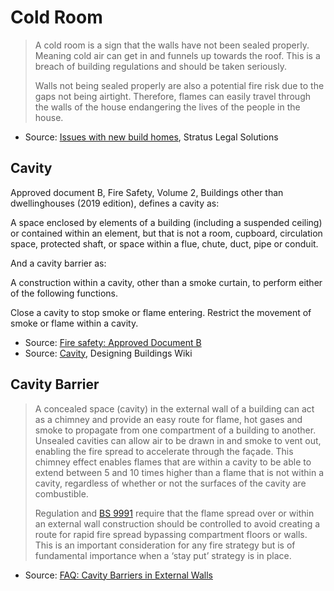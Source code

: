 # Cold Room

>A cold room is a sign that the walls have not been sealed properly. Meaning cold air can get in and funnels up towards the roof. This is a breach of building regulations and should be taken seriously.
>
>Walls not being sealed properly are also a potential fire risk due to the gaps not being airtight. Therefore, flames can easily travel through the walls of the house endangering the lives of the people in the house.

* Source: [Issues with new build homes](https://stratuslegalsolutions.co.uk/new-build/), Stratus Legal Solutions

## Cavity

Approved document B, Fire Safety, Volume 2, Buildings other than dwellinghouses (2019 edition), defines a cavity as:

A space enclosed by elements of a building (including a suspended ceiling) or contained within an element, but that is not a room, cupboard, circulation space, protected shaft, or space within a flue, chute, duct, pipe or conduit.

And a cavity barrier as:

A construction within a cavity, other than a smoke curtain, to perform either of the following functions.

Close a cavity to stop smoke or flame entering.
Restrict the movement of smoke or flame within a cavity.

* Source: [Fire safety: Approved Document B](https://www.gov.uk/government/publications/fire-safety-approved-document-b)
* Source: [Cavity](https://www.designingbuildings.co.uk/wiki/Cavity), Designing Buildings Wiki

## Cavity Barrier

> A concealed space (cavity) in the external wall of a building can act as a chimney and provide an easy route for flame, hot gases and smoke to propagate from one compartment of a building to another. Unsealed cavities can allow air to be drawn in and smoke to vent out, enabling the fire spread to accelerate through the façade. This chimney effect enables flames that are within a cavity to be able to extend between 5 and 10 times higher than a flame that is not within a cavity, regardless of whether or not the surfaces of the cavity are combustible.
>
> Regulation and [BS 9991](https://www.designingbuildings.co.uk/wiki/BS_9991:2015_Fire_safety_in_the_design,_management_and_use_of_residential_buildings._Code_of_practice) require that the flame spread over or within an external wall construction should be controlled to avoid creating a route for rapid fire spread bypassing compartment floors or walls. This is an important consideration for any fire strategy but is of fundamental importance when a ‘stay put’ strategy is in place.

* Source: [FAQ: Cavity Barriers in External Walls ](https://www.labcwarranty.co.uk/blog/faq-cavity-barriers-in-external-walls/)
